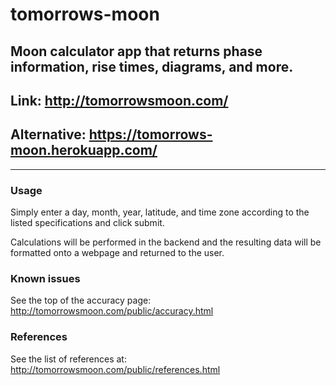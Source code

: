 # tomorrows-moon
## Moon calculator app that returns phase information, rise times, diagrams, and more.

## Link: http://tomorrowsmoon.com/
## Alternative: https://tomorrows-moon.herokuapp.com/

---

### Usage
Simply enter a day, month, year, latitude, and time zone according to the listed specifications and click submit.

Calculations will be performed in the backend and the resulting data will be formatted onto a webpage and returned to the user.

### Known issues
See the top of the accuracy page: http://tomorrowsmoon.com/public/accuracy.html

### References
See the list of references at: http://tomorrowsmoon.com/public/references.html
